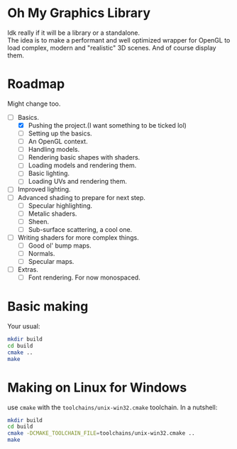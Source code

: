 # Oh My Graphics Library
Idk really if it will be a library or a standalone.\
The idea is to make a performant and well optimized wrapper for OpenGL to load complex, modern and "realistic" 3D scenes. And of course display them.

# Roadmap
Might change too.
- [ ] Basics.
  - [x] Pushing the project.(I want something to be ticked lol)
  - [ ] Setting up the basics.
  - [ ] An OpenGL context.
  - [ ] Handling models.
  - [ ] Rendering basic shapes with shaders.
  - [ ] Loading models and rendering them.
  - [ ] Basic lighting.
  - [ ] Loading UVs and rendering them.
- [ ] Improved lighting.
- [ ] Advanced shading to prepare for next step.
  - [ ] Specular highlighting.
  - [ ] Metalic shaders.
  - [ ] Sheen.
  - [ ] Sub-surface scattering, a cool one.
- [ ] Writing shaders for more complex things.
  - [ ] Good ol' bump maps.
  - [ ] Normals.
  - [ ] Specular maps.
- [ ] Extras.
  - [ ] Font rendering. For now monospaced.

# Basic making
Your usual:
```sh
mkdir build
cd build
cmake ..
make
```

# Making on Linux for Windows
use `cmake` with the `toolchains/unix-win32.cmake` toolchain. In a nutshell:
```sh
mkdir build
cd build
cmake -DCMAKE_TOOLCHAIN_FILE=toolchains/unix-win32.cmake ..
make
```
